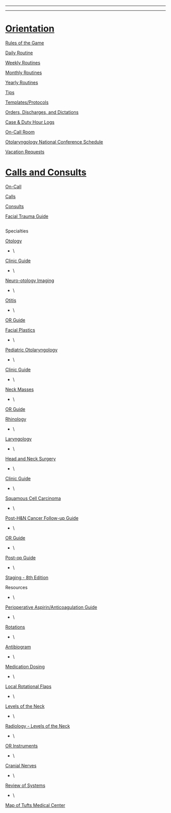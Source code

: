 
------


------------------------------------------------------------------


# [Orientation](https://orientation/index.html)

[Rules of the Game](rules-of-the-game.html)

[Daily Routine](daily-routine.html)

[Weekly Routines](weekly-routines.html)

[Monthly Routines](monthly-routines.html)

[Yearly Routines](yearly-routines.html)

[Tips](tips.html)

[Templates/Protocols](templates-protocols.html)

[Orders, Discharges, and Dictations](orders-discharges-and-dictations.html)

[Case & Duty Hour Logs](orientation/case-duty-hour-logs.html)

[On-Call Room](orientation/on-call-room.html)

[Otolaryngology National Conference Schedule](otolaryngology-national-conference-schedule.html)

[Vacation Requests](orientation/vacation-requests.html)


# [Calls and Consults](https://on-call/index.html)

[On-Call](on-call/index.html)

[Calls](on-call/calls.html)

[Consults](on-call/consults.html)

[Facial Trauma Guide](facial-trauma-guide.html)


## 

Specialties



[Otology](otology/index.html)

* \

[Clinic Guide](otology/clinic-guide.html)

* \

[Neuro-otology Imaging](otology/neuro-otology-imaging.html)

* \

[Otitis](otology/otitis.html)

* \

[OR Guide](otology/or-guide.html)



[Facial Plastics](facial-plastics.html)

* \

[Pediatric Otolaryngology](pediatric-otolaryngology/index.html)

* \

[Clinic Guide](pediatric-otolaryngology/clinic-guide.html)

* \

[Neck Masses](pediatric-otolaryngology/neck-masses.html)

* \

[OR Guide](pediatric-otolaryngology/or-guide.html)



[Rhinology](rhinology.html)

* \

[Laryngology](laryngology.html)

* \

[Head and Neck Surgery](head-and-neck-surgery/index.html)

* \

[Clinic Guide](head-and-neck-surgery/clinic-guide.html)

* \

[Squamous Cell Carcinoma](head-and-neck-surgery/squamous-cell-carcinoma.html)

* \

[Post-H&N Cancer Follow-up Guide](head-and-neck-surgery/follow-up-guide.html)

* \

[OR Guide](head-and-neck-surgery/or-guide.html)

* \

[Post-op Guide](head-and-neck-surgery/post-op-guide.html)

* \

[Staging - 8th Edition](head-and-neck-surgery/staging-8th-edition.html)





Resources

* \

[Perioperative Aspirin/Anticoagulation Guide](perioperative-aspirin-anticoagulation-guide.html)

* \

[Rotations](rotations.html)

* \

[Antibiogram](antibiogram.html)

* \

[Medication Dosing](medications.html)

* \

[Local Rotational Flaps](local-rotational-flaps.html)

* \

[Levels of the Neck](levels-of-the-neck.html)

* \

[Radiology - Levels of the Neck](radiology-levels-of-the-neck.html)

* \

[OR Instruments](or-instruments.html)

* \

[Cranial Nerves](cranial-nerves.html)

* \

[Review of Systems](review-of-systems.html)

* \

[Map of Tufts Medical Center](map-of-tufts-medical-center.html)




